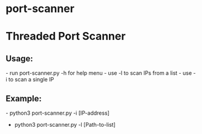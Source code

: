 # port-scanner

<h1> Threaded Port Scanner </h1>

<h2> Usage: </h2>
- run port-scanner.py -h for help menu
- use -l to scan IPs from a list
- use -i to scan a single IP


<h2> Example: </h2>
- python3 port-scanner.py -i [IP-address]

- python3 port-scanner.py -l [Path-to-list]
